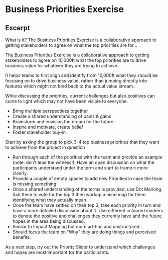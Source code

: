 # Business Priorities Exercise

## Excerpt

What is it? The Business Priorities Exercise is a collaborative approach to getting stakeholders to agree on what the top priorities are for…

The Business Priorities Exercise is a collaborative approach to getting stakeholders to agree on 10,000ft what the top priorities are to drive business value for whatever they are trying to achieve.

It helps teams to first align and identify from 10,000ft what they should be focusing on to drive business value, rather than jumping directly into features which might not bind back to the actual value stream.

While discussing the priorities, current challenges but also positives can come to light which may not have been visible to everyone.

- Bring multiple perspectives together
- Create a shared understanding of pains &amp; gains
- Brainstorm and envision the dream for the future
- Inspire and motivate, create belief
- Foster stakeholder buy-in

Start by asking the group to pick 3-4 top business priorities that they want to achieve from the project in question

- Run through each of the priorities with the team and provide an example (note: don’t lead the witness!). Have an open discussion on what the participants understand under the term and start to frame it more clearly.
- Provide a couple of empty spaces to add new Priorities in case the team is missing something
- Once a shared understanding of the terms is provided, use Dot Marking. Ask them to vote for the top 3 then workup a mind map for them identifying what they actually mean
- Once the team have settled on their top 3, take each priority in turn and have a more detailed discussion about it. Use different coloured markers to denote the positive and challenges they currently have and the future hopes in the area being discussed.
- Similar to Impact Mapping but more ad-hoc and unstructured.
- Should focus the team on “Why” they are doing things and perceived benefits.

As a next step, try out the Priority Slider to understand which challenges and hopes are most important for the participants.
